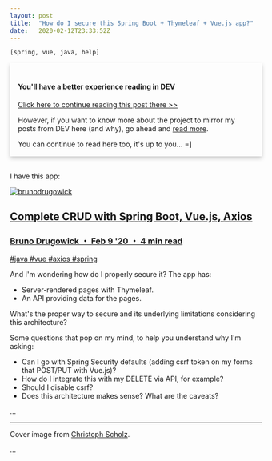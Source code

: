 ```yaml
---
layout: post
title:  "How do I secure this Spring Boot + Thymeleaf + Vue.js app?"
date:   2020-02-12T23:33:52Z
---
```


<style type="text/css" media="screen">
  .card {
    box-shadow: 0 4px 8px 0 rgba(0,0,0,0.2);
    transition: 0.3s;
    width: 100%;
  }
  .card:hover {
    box-shadow: 0 8px 16px 0 rgba(0,0,0,0.2);
  }
  .container {
    padding: 2px 16px;
  }
</style>

<code>[spring, vue, java, help]</code>
<div class=card>
	  <div class=container>
	    <h4><b><br>You'll have a better experience reading in DEV</b></h4>
	    <p><a href="https://dev.to/brunodrugowick/how-do-i-secure-this-spring-boot-thymeleaf-vue-js-app-3f6h" target="_blank">Click here to continue reading this post there >></a></p>
	    <p>However, if you want to know more about the project to mirror my posts from DEV here (and why), go ahead and <a href="https://dev.to/brunodrugowick/how-do-i-secure-this-spring-boot-thymeleaf-vue-js-app-3f6h" target="_blank">read more</a>.</p>
	    <p>You can continue to read here too, it's up to you... =]</p>
	  </div>
	</div><br>
<p>I have this app:</p>


<div class="ltag__link">
  <a href="/brunodrugowick" class="ltag__link__link">
    <div class="ltag__link__pic">
      <img src="https://res.cloudinary.com/practicaldev/image/fetch/s--U-wFRb7a--/c_limit%2Cf_auto%2Cfl_progressive%2Cq_auto%2Cw_880/https://res.cloudinary.com/practicaldev/image/fetch/s--LpCY0EbU--/c_fill%2Cf_auto%2Cfl_progressive%2Ch_150%2Cq_auto%2Cw_150/https://dev-to-uploads.s3.amazonaws.com/uploads/user/profile_image/213112/5bb8eb2e-29a2-4307-be73-1ffdd76f8f9c.jpg" alt="brunodrugowick" loading="lazy">
    </div>
  </a>
  <a href="/brunodrugowick/complete-crud-with-spring-boot-vue-js-axios-fg1" class="ltag__link__link">
    <div class="ltag__link__content">
      <h2>Complete CRUD with Spring Boot, Vue.js, Axios</h2>
      <h3>Bruno Drugowick ・ Feb 9 '20 ・ 4 min read</h3>
      <div class="ltag__link__taglist">
        <span class="ltag__link__tag">#java</span>
        <span class="ltag__link__tag">#vue</span>
        <span class="ltag__link__tag">#axios</span>
        <span class="ltag__link__tag">#spring</span>
      </div>
    </div>
  </a>
</div>


<p>And I'm wondering how do I properly secure it? The app has:</p>

<ul>
<li>Server-rendered pages with Thymeleaf.</li>
<li>An API providing data for the pages.</li>
</ul>

<p>What's the proper way to secure and its underlying limitations considering this architecture?</p>

<p>Some questions that pop on my mind, to help you understand why I'm asking:</p>

<ul>
<li>Can I go with Spring Security defaults (adding csrf token on my forms that POST/PUT with Vue.js)?</li>
<li>How do I integrate this with my DELETE via API, for example?</li>
<li>Should I disable csrf?</li>
<li>Does this architecture makes sense? What are the caveats?</li>
</ul>

<p>...</p>


<hr>

<p>Cover image from <a href="https://www.flickr.com/photos/140988606@N08/28124222664">Christoph Scholz</a>.</p>...